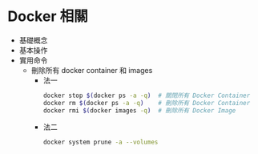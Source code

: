 # Docker 相關

* 基礎概念
* 基本操作
* 實用命令
    * 刪除所有 docker container 和 images
        * 法一
            ```bash
            docker stop $(docker ps -a -q)  # 關閉所有 Docker Container
            docker rm $(docker ps -a -q)    # 刪除所有 Docker Container
            docker rmi $(docker images -q)  # 刪除所有 Docker Image
            ```
        * 法二
            ```bash
            docker system prune -a --volumes
            ```
